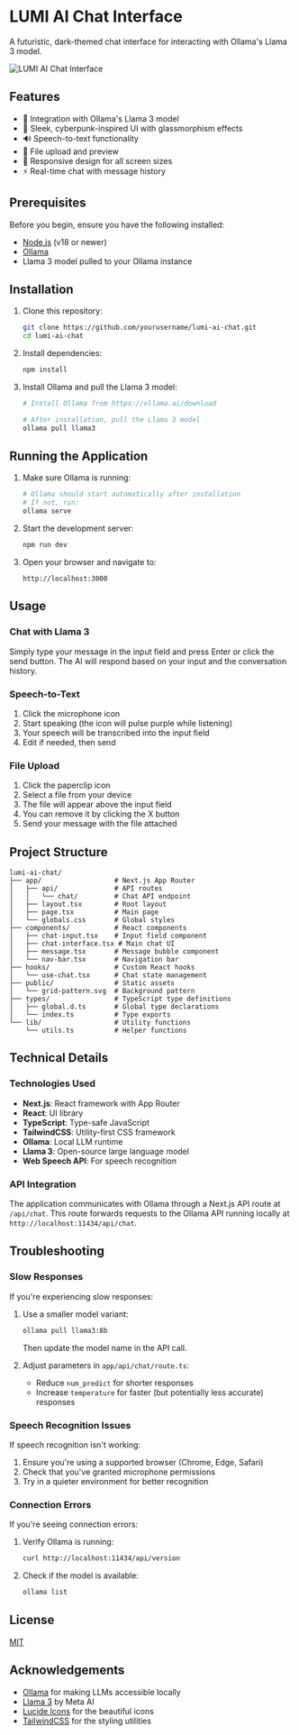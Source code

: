 # LUMI AI Chat Interface

A futuristic, dark-themed chat interface for interacting with Ollama's Llama 3 model.

![LUMI AI Chat Interface](https://placeholder.svg?height=400&width=800)

## Features

- 🤖 Integration with Ollama's Llama 3 model
- 🎨 Sleek, cyberpunk-inspired UI with glassmorphism effects
- 🔊 Speech-to-text functionality
- 📎 File upload and preview
- 📱 Responsive design for all screen sizes
- ⚡ Real-time chat with message history

## Prerequisites

Before you begin, ensure you have the following installed:
- [Node.js](https://nodejs.org/) (v18 or newer)
- [Ollama](https://ollama.ai/download)
- Llama 3 model pulled to your Ollama instance

## Installation

1. Clone this repository:
   ```bash
   git clone https://github.com/yourusername/lumi-ai-chat.git
   cd lumi-ai-chat
   ```

2. Install dependencies:
   ```bash
   npm install
   ```

3. Install Ollama and pull the Llama 3 model:
   ```bash
   # Install Ollama from https://ollama.ai/download
   
   # After installation, pull the Llama 3 model
   ollama pull llama3
   ```

## Running the Application

1. Make sure Ollama is running:
   ```bash
   # Ollama should start automatically after installation
   # If not, run:
   ollama serve
   ```

2. Start the development server:
   ```bash
   npm run dev
   ```

3. Open your browser and navigate to:
   ```
   http://localhost:3000
   ```

## Usage

### Chat with Llama 3

Simply type your message in the input field and press Enter or click the send button. The AI will respond based on your input and the conversation history.

### Speech-to-Text

1. Click the microphone icon
2. Start speaking (the icon will pulse purple while listening)
3. Your speech will be transcribed into the input field
4. Edit if needed, then send

### File Upload

1. Click the paperclip icon
2. Select a file from your device
3. The file will appear above the input field
4. You can remove it by clicking the X button
5. Send your message with the file attached

## Project Structure

```
lumi-ai-chat/
├── app/                  # Next.js App Router
│   ├── api/              # API routes
│   │   └── chat/         # Chat API endpoint
│   ├── layout.tsx        # Root layout
│   ├── page.tsx          # Main page
│   └── globals.css       # Global styles
├── components/           # React components
│   ├── chat-input.tsx    # Input field component
│   ├── chat-interface.tsx # Main chat UI
│   ├── message.tsx       # Message bubble component
│   └── nav-bar.tsx       # Navigation bar
├── hooks/                # Custom React hooks
│   └── use-chat.tsx      # Chat state management
├── public/               # Static assets
│   └── grid-pattern.svg  # Background pattern
├── types/                # TypeScript type definitions
│   ├── global.d.ts       # Global type declarations
│   └── index.ts          # Type exports
└── lib/                  # Utility functions
    └── utils.ts          # Helper functions
```

## Technical Details

### Technologies Used

- **Next.js**: React framework with App Router
- **React**: UI library
- **TypeScript**: Type-safe JavaScript
- **TailwindCSS**: Utility-first CSS framework
- **Ollama**: Local LLM runtime
- **Llama 3**: Open-source large language model
- **Web Speech API**: For speech recognition

### API Integration

The application communicates with Ollama through a Next.js API route at `/api/chat`. This route forwards requests to the Ollama API running locally at `http://localhost:11434/api/chat`.

## Troubleshooting

### Slow Responses

If you're experiencing slow responses:

1. Use a smaller model variant:
   ```bash
   ollama pull llama3:8b
   ```
   Then update the model name in the API call.

2. Adjust parameters in `app/api/chat/route.ts`:
   - Reduce `num_predict` for shorter responses
   - Increase `temperature` for faster (but potentially less accurate) responses

### Speech Recognition Issues

If speech recognition isn't working:

1. Ensure you're using a supported browser (Chrome, Edge, Safari)
2. Check that you've granted microphone permissions
3. Try in a quieter environment for better recognition

### Connection Errors

If you're seeing connection errors:

1. Verify Ollama is running:
   ```bash
   curl http://localhost:11434/api/version
   ```

2. Check if the model is available:
   ```bash
   ollama list
   ```

## License

[MIT](LICENSE)

## Acknowledgements

- [Ollama](https://ollama.ai/) for making LLMs accessible locally
- [Llama 3](https://ai.meta.com/llama/) by Meta AI
- [Lucide Icons](https://lucide.dev/) for the beautiful icons
- [TailwindCSS](https://tailwindcss.com/) for the styling utilities

